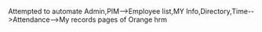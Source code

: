 Attempted to automate Admin,PIM-->Employee list,MY Info,Directory,Time-->Attendance-->My records pages of Orange hrm
